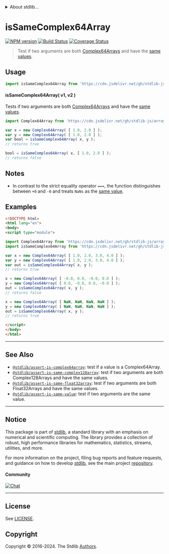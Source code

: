 <!--

@license Apache-2.0

Copyright (c) 2024 The Stdlib Authors.

Licensed under the Apache License, Version 2.0 (the "License");
you may not use this file except in compliance with the License.
You may obtain a copy of the License at

   http://www.apache.org/licenses/LICENSE-2.0

Unless required by applicable law or agreed to in writing, software
distributed under the License is distributed on an "AS IS" BASIS,
WITHOUT WARRANTIES OR CONDITIONS OF ANY KIND, either express or implied.
See the License for the specific language governing permissions and
limitations under the License.

-->


<details>
  <summary>
    About stdlib...
  </summary>
  <p>We believe in a future in which the web is a preferred environment for numerical computation. To help realize this future, we've built stdlib. stdlib is a standard library, with an emphasis on numerical and scientific computation, written in JavaScript (and C) for execution in browsers and in Node.js.</p>
  <p>The library is fully decomposable, being architected in such a way that you can swap out and mix and match APIs and functionality to cater to your exact preferences and use cases.</p>
  <p>When you use stdlib, you can be absolutely certain that you are using the most thorough, rigorous, well-written, studied, documented, tested, measured, and high-quality code out there.</p>
  <p>To join us in bringing numerical computing to the web, get started by checking us out on <a href="https://github.com/stdlib-js/stdlib">GitHub</a>, and please consider <a href="https://opencollective.com/stdlib">financially supporting stdlib</a>. We greatly appreciate your continued support!</p>
</details>

# isSameComplex64Array

[![NPM version][npm-image]][npm-url] [![Build Status][test-image]][test-url] [![Coverage Status][coverage-image]][coverage-url] <!-- [![dependencies][dependencies-image]][dependencies-url] -->

> Test if two arguments are both [Complex64Arrays][@stdlib/array/complex64] and have the [same values][@stdlib/assert/is-same-value].



<section class="usage">

## Usage

```javascript
import isSameComplex64Array from 'https://cdn.jsdelivr.net/gh/stdlib-js/assert-is-same-complex64array@v0.2.1-esm/index.mjs';
```

#### isSameComplex64Array( v1, v2 )

Tests if two arguments are both [Complex64Arrays][@stdlib/array/complex64] and have the [same values][@stdlib/assert/is-same-value].

```javascript
import Complex64Array from 'https://cdn.jsdelivr.net/gh/stdlib-js/array-complex64@esm/index.mjs';

var x = new Complex64Array( [ 1.0, 2.0 ] );
var y = new Complex64Array( [ 1.0, 2.0 ] );
var bool = isSameComplex64Array( x, y );
// returns true

bool = isSameComplex64Array( x, [ 1.0, 2.0 ] );
// returns false
```

</section>

<!-- /.usage -->

<section class="notes">

## Notes

-   In contrast to the strict equality operator `===`, the function distinguishes between `+0` and `-0` and treats `NaNs` as the [same value][@stdlib/assert/is-same-value].

</section>

<!-- /.notes -->

<section class="examples">

## Examples

<!-- eslint no-undef: "error" -->

```html
<!DOCTYPE html>
<html lang="en">
<body>
<script type="module">

import Complex64Array from 'https://cdn.jsdelivr.net/gh/stdlib-js/array-complex64@esm/index.mjs';
import isSameComplex64Array from 'https://cdn.jsdelivr.net/gh/stdlib-js/assert-is-same-complex64array@v0.2.1-esm/index.mjs';

var x = new Complex64Array( [ 1.0, 2.0, 3.0, 4.0 ] );
var y = new Complex64Array( [ 1.0, 2.0, 3.0, 4.0 ] );
var out = isSameComplex64Array( x, y );
// returns true

x = new Complex64Array( [ -0.0, 0.0, -0.0, 0.0 ] );
y = new Complex64Array( [ 0.0, -0.0, 0.0, -0.0 ] );
out = isSameComplex64Array( x, y );
// returns false

x = new Complex64Array( [ NaN, NaN, NaN, NaN ] );
y = new Complex64Array( [ NaN, NaN, NaN, NaN ] );
out = isSameComplex64Array( x, y );
// returns true

</script>
</body>
</html>
```

</section>

<!-- /.examples -->

<!-- Section for related `stdlib` packages. Do not manually edit this section, as it is automatically populated. -->

<section class="related">

* * *

## See Also

-   <span class="package-name">[`@stdlib/assert-is-complex64array`][@stdlib/assert/is-complex64array]</span><span class="delimiter">: </span><span class="description">test if a value is a Complex64Array.</span>
-   <span class="package-name">[`@stdlib/assert-is-same-complex128array`][@stdlib/assert/is-same-complex128array]</span><span class="delimiter">: </span><span class="description">test if two arguments are both Complex128Arrays and have the same values.</span>
-   <span class="package-name">[`@stdlib/assert-is-same-float32array`][@stdlib/assert/is-same-float32array]</span><span class="delimiter">: </span><span class="description">test if two arguments are both Float32Arrays and have the same values.</span>
-   <span class="package-name">[`@stdlib/assert-is-same-value`][@stdlib/assert/is-same-value]</span><span class="delimiter">: </span><span class="description">test if two arguments are the same value.</span>

</section>

<!-- /.related -->

<!-- Section for all links. Make sure to keep an empty line after the `section` element and another before the `/section` close. -->


<section class="main-repo" >

* * *

## Notice

This package is part of [stdlib][stdlib], a standard library with an emphasis on numerical and scientific computing. The library provides a collection of robust, high performance libraries for mathematics, statistics, streams, utilities, and more.

For more information on the project, filing bug reports and feature requests, and guidance on how to develop [stdlib][stdlib], see the main project [repository][stdlib].

#### Community

[![Chat][chat-image]][chat-url]

---

## License

See [LICENSE][stdlib-license].


## Copyright

Copyright &copy; 2016-2024. The Stdlib [Authors][stdlib-authors].

</section>

<!-- /.stdlib -->

<!-- Section for all links. Make sure to keep an empty line after the `section` element and another before the `/section` close. -->

<section class="links">

[npm-image]: http://img.shields.io/npm/v/@stdlib/assert-is-same-complex64array.svg
[npm-url]: https://npmjs.org/package/@stdlib/assert-is-same-complex64array

[test-image]: https://github.com/stdlib-js/assert-is-same-complex64array/actions/workflows/test.yml/badge.svg?branch=v0.2.1
[test-url]: https://github.com/stdlib-js/assert-is-same-complex64array/actions/workflows/test.yml?query=branch:v0.2.1

[coverage-image]: https://img.shields.io/codecov/c/github/stdlib-js/assert-is-same-complex64array/main.svg
[coverage-url]: https://codecov.io/github/stdlib-js/assert-is-same-complex64array?branch=main

<!--

[dependencies-image]: https://img.shields.io/david/stdlib-js/assert-is-same-complex64array.svg
[dependencies-url]: https://david-dm.org/stdlib-js/assert-is-same-complex64array/main

-->

[chat-image]: https://img.shields.io/gitter/room/stdlib-js/stdlib.svg
[chat-url]: https://app.gitter.im/#/room/#stdlib-js_stdlib:gitter.im

[stdlib]: https://github.com/stdlib-js/stdlib

[stdlib-authors]: https://github.com/stdlib-js/stdlib/graphs/contributors

[umd]: https://github.com/umdjs/umd
[es-module]: https://developer.mozilla.org/en-US/docs/Web/JavaScript/Guide/Modules

[deno-url]: https://github.com/stdlib-js/assert-is-same-complex64array/tree/deno
[deno-readme]: https://github.com/stdlib-js/assert-is-same-complex64array/blob/deno/README.md
[umd-url]: https://github.com/stdlib-js/assert-is-same-complex64array/tree/umd
[umd-readme]: https://github.com/stdlib-js/assert-is-same-complex64array/blob/umd/README.md
[esm-url]: https://github.com/stdlib-js/assert-is-same-complex64array/tree/esm
[esm-readme]: https://github.com/stdlib-js/assert-is-same-complex64array/blob/esm/README.md
[branches-url]: https://github.com/stdlib-js/assert-is-same-complex64array/blob/main/branches.md

[stdlib-license]: https://raw.githubusercontent.com/stdlib-js/assert-is-same-complex64array/main/LICENSE

[@stdlib/array/complex64]: https://github.com/stdlib-js/array-complex64/tree/esm

[@stdlib/assert/is-same-value]: https://github.com/stdlib-js/assert-is-same-value/tree/esm

<!-- <related-links> -->

[@stdlib/assert/is-complex64array]: https://github.com/stdlib-js/assert-is-complex64array/tree/esm

[@stdlib/assert/is-same-complex128array]: https://github.com/stdlib-js/assert-is-same-complex128array/tree/esm

[@stdlib/assert/is-same-float32array]: https://github.com/stdlib-js/assert-is-same-float32array/tree/esm

<!-- </related-links> -->

</section>

<!-- /.links -->
